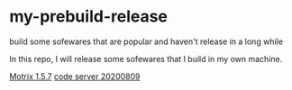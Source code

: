 # my-prebuild-release
build some sofewares that are popular and haven't release in a long while

In this repo, I will release some sofewares that I build in my own machine.

[Motrix 1.5.7](https://github.com/invisprints/my-prebuild-release/releases/tag/1.0)
[code server 20200809](https://github.com/invisprints/my-prebuild-release/releases/tag/1.1)
